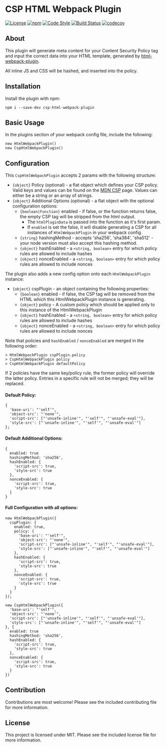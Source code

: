 # CSP HTML Webpack Plugin

[![License](https://img.shields.io/badge/license-MIT-blue.svg)](https://github.com/slackhq/csp-html-webpack-plugin/blob/master/LICENSE)
[![npm](https://img.shields.io/npm/v/csp-html-webpack-plugin.svg)](https://www.npmjs.com/package/csp-html-webpack-plugin)
[![Code Style](https://img.shields.io/badge/code%20style-prettier-brightgreen.svg)](https://github.com/prettier/prettier)
[![Build Status](https://travis-ci.org/slackhq/csp-html-webpack-plugin.svg?branch=master)](https://travis-ci.org/slackhq/csp-html-webpack-plugin)
[![codecov](https://codecov.io/gh/slackhq/csp-html-webpack-plugin/branch/master/graph/badge.svg?token=cBemDmnz85)](https://codecov.io/gh/slackhq/csp-html-webpack-plugin)

## About

This plugin will generate meta content for your Content Security Policy tag and input the correct data into your HTML template, generated by [html-webpack-plugin](https://github.com/jantimon/html-webpack-plugin/).

All inline JS and CSS will be hashed, and inserted into the policy.

## Installation

Install the plugin with npm:

```
npm i --save-dev csp-html-webpack-plugin
```

## Basic Usage

In the plugins section of your webpack config file, include the following:

```
new HtmlWebpackPlugin()
new CspHtmlWebpackPlugin()
```

## Configuration

This `CspHtmlWebpackPlugin` accepts 2 params with the following structure:

- `{object}` Policy (optional) - a flat object which defines your CSP policy. Valid keys and values can be found on the [MDN CSP](https://developer.mozilla.org/en-US/docs/Web/HTTP/Headers/Content-Security-Policy) page. Values can either be a string or an array of strings.
- `{object}` Additional Options (optional) - a flat object with the optional configuration options:
  - `{boolean|Function}` enabled - if false, or the function returns false, the empty CSP tag will be stripped from the html output.
    - The `htmlPluginData` is passed into the function as it's first param.
    - If `enabled` is set the false, it will disable generating a CSP for all instances of `HtmlWebpackPlugin` in your webpack config.
  - `{string}` hashingMethod - accepts 'sha256', 'sha384', 'sha512' - your node version must also accept this hashing method.
  - `{object}` hashEnabled - a `<string, boolean>` entry for which policy rules are allowed to include hashes
  - `{object}` nonceEnabled - a `<string, boolean>` entry for which policy rules are allowed to include nonces

The plugin also adds a new config option onto each `HtmlWebpackPlugin` instance:

- `{object}` cspPlugin - an object containing the following properties:
  - `{boolean}` enabled - if false, the CSP tag will be removed from the HTML which this HtmlWebpackPlugin instance is generating.
  - `{object}` policy - A custom policy which should be applied only to this instance of the HtmlWebpackPlugin
  - `{object}` hashEnabled - a `<string, boolean>` entry for which policy rules are allowed to include hashes
  - `{object}` nonceEnabled - a `<string, boolean>` entry for which policy rules are allowed to include nonces

Note that policies and `hashEnabled` / `nonceEnabled` are merged in the following order:

```
> HtmlWebpackPlugin cspPlugin.policy
> CspHtmlWebpackPlugin policy
> CspHtmlWebpackPlugin defaultPolicy
```

If 2 policies have the same key/policy rule, the former policy will override the latter policy. Entries in a specific rule will not be merged; they will be replaced.

#### Default Policy:

```
{
  'base-uri': "'self'",
  'object-src': "'none'",
  'script-src': ["'unsafe-inline'", "'self'", "'unsafe-eval'"],
  'style-src': ["'unsafe-inline'", "'self'", "'unsafe-eval'"]
};
```

#### Default Additional Options:

```
{
  enabled: true
  hashingMethod: 'sha256',
  hashEnabled: {
    'script-src': true,
    'style-src': true
  },
  nonceEnabled: {
    'script-src': true,
    'style-src': true
  }
}
```

#### Full Configuration with all options:

```
new HtmlWebpackPlugin({
  cspPlugin: {
    enabled: true,
    policy: {
      'base-uri': "'self'",
      'object-src': "'none'",
      'script-src': ["'unsafe-inline'", "'self'", "'unsafe-eval'"],
      'style-src': ["'unsafe-inline'", "'self'", "'unsafe-eval'"]
    },
    hashEnabled: {
      'script-src': true,
      'style-src': true
    },
    nonceEnabled: {
      'script-src': true,
      'style-src': true
    }
  }
});

new CspHtmlWebpackPlugin({
  'base-uri': "'self'",
  'object-src': "'none'",
  'script-src': ["'unsafe-inline'", "'self'", "'unsafe-eval'"],
  'style-src': ["'unsafe-inline'", "'self'", "'unsafe-eval'"]
}, {
  enabled: true
  hashingMethod: 'sha256',
  hashEnabled: {
    'script-src': true,
    'style-src': true
  },
  nonceEnabled: {
    'script-src': true,
    'style-src': true
  }
})
```

## Contribution

Contributions are most welcome! Please see the included contributing file for more information.

## License

This project is licensed under MIT. Please see the included license file for more information.
